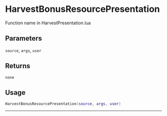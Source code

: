 # HarvestBonusResourcePresentation
Function name in HarvestPresentation.lua
## Parameters
`source`, `args`, `user`
## Returns
`none`
## Usage
```lua
HarvestBonusResourcePresentation(source, args, user)
```
---
